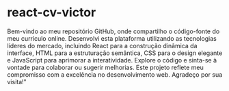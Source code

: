 # react-cv-victor
Bem-vindo ao meu repositório GitHub, onde compartilho o código-fonte do meu currículo online. Desenvolvi esta plataforma utilizando as tecnologias líderes do mercado, incluindo React para a construção dinâmica da interface, HTML para a estruturação semântica, CSS para o design elegante e JavaScript para aprimorar a interatividade. Explore o código e sinta-se à vontade para colaborar ou sugerir melhorias. Este projeto reflete meu compromisso com a excelência no desenvolvimento web. Agradeço por sua visita!"
